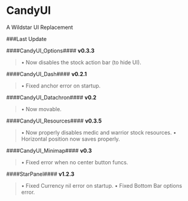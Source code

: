 CandyUI
=======

A Wildstar UI Replacement

###Last Update

####CandyUI_Options####
**v0.3.3**
>• Now disables the stock action bar (to hide UI).

####CandyUI_Dash####
**v0.2.1**
>• Fixed anchor error on startup.

####CandyUI_Datachron####
**v0.2**
>• Now movable.

####CandyUI_Resources####
**v0.3.5**
>• Now properly disables medic and warrior stock resources.
>• Horizontal position now saves properly.

####CandyUI_Minimap####
**v0.3**
>• Fixed error when no center button funcs.

####StarPanel####
**v1.2.3**
>• Fixed Currency nil error on startup.
>• Fixed Bottom Bar options error.




